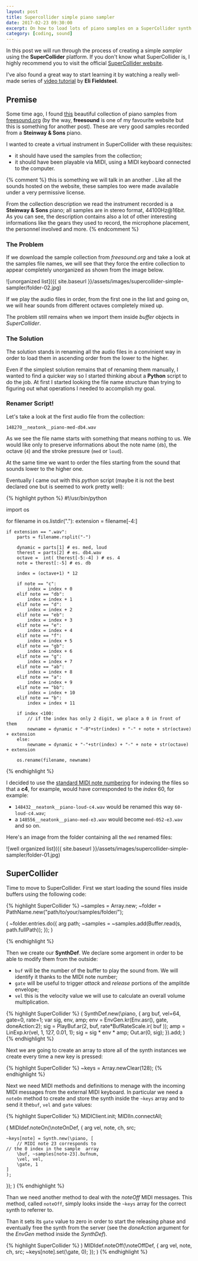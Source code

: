 ```yaml
---
layout: post
title: Supercollider simple piano sampler
date: 2017-02-23 09:30:00
excerpt: On how to load lots of piano samples on a SuperCollider synth
category: [coding, sound]
---
```


In this post we will run through the process of creating a simple _sampler_ using the **SuperCollider** platform. If you don't know what SuperCollider is, I highly recommend you to visit the official [SuperCollider website](https://supercollider.github.io/).

I've also found a great way to start learning it by watching a really well-made series of [video tutorial](https://www.youtube.com/playlist?list=PLPYzvS8A_rTaNDweXe6PX4CXSGq4iEWYC) by **Eli Fieldsteel**.

## Premise

Some time ago, I found [this](https://freesound.org/people/neatonk/packs/9133/) beautiful collection of piano samples from [freesound.org](https://freesound.org/) (by the way, **freesound** is one of my favourite website but this is something for another post). These are very good samples recorded from a **Steinway & Sons** piano.

I wanted to create a virtual instrument in SuperCollider with these requisites:
* it should have used the samples from the collection;
* it should have been playable via MIDI, using a MIDI keyboard connected to the computer.

{% comment %}
this is something we will talk in an another . Like all the sounds hosted on the website, these samples too were made available under a very permissive license.

From the collection description we read the instrument recorded is a **Steinway & Sons** piano; all samples are in stereo format, 44100Hz@16bit. As you can see, the description contains also a lot of other interesting informations like the gears they used to record, the microphone placement, the personnel involved and more.
{% endcomment %}

### The Problem

If we download the sample collection from _freesound.org_ and take a look at the samples file names, we will see that they force the entire collection to appear completely unorganized as shown from the image below.

![unorganized list]({{ site.baseurl }}/assets/images/supercollider-simple-sampler/folder-02.jpg)

If we play the audio files in order, from the first one in the list and going on, we will hear sounds from different octaves completely mixed up.

The problem still remains when we import them inside _buffer_ objects in _SuperCollider_.

### The Solution

The solution stands in renaming all the audio files in a convinient way in order to load them in ascending order from the lower to the higher.

Even if the simplest solution remains that of renaming them manually, I wanted to find a quicker way so I started thinking about a **Python** script to do the job. At first I started looking the file name structure than trying to figuring out what operations I needed to accomplish my goal.

### Renamer Script!

Let's take a look at the first audio file from the collection:

```
148270__neatonk__piano-med-db4.wav
```

As we see the file name starts with something that means nothing to us. We would like only to preserve informations about the note name (```db```), the octave (```4```) and the stroke pressure (```med``` or ```loud```).

At the same time we want to order the files starting from the sound that sounds lower to the higher one.

Eventually I came out with this _python_ script (maybe it is not the best declared one but is seemed to work pretty well):

{% highlight python %}
#!/usr/bin/python

import os

for filename in os.listdir("."):
    extension = filename[-4:]

    if extension == ".wav":
        parts = filename.rsplit("-")

        dynamic = parts[1] # es. med, loud
        therest = parts[2] # es. db4.wav
        octave =  int( therest[-5:-4] ) # es. 4
        note = therest[:-5] # es. db

        index = (octave+1) * 12

        if note == "c":
            index = index + 0
        elif note == "db":
            index = index + 1
        elif note == "d":
            index = index + 2
        elif note == "eb":
            index = index + 3
        elif note == "e":
            index = index + 4
        elif note == "f":
            index = index + 5
        elif note == "gb":
            index = index + 6
        elif note == "g":
            index = index + 7
        elif note == "ab":
            index = index + 8
        elif note == "a":
            index = index + 9
        elif note == "bb":
            index = index + 10
        elif note == "b":
            index = index + 11

        if index <100:
            // if the index has only 2 digit, we place a 0 in front of them
            newname = dynamic + "-0"+str(index) + "-" + note + str(octave) + extension
        else:
            newname = dynamic + "-"+str(index) + "-" + note + str(octave) + extension

        os.rename(filename, newname)           

{% endhighlight %}

I decided to use the [standard MIDI note numbering](http://newt.phys.unsw.edu.au/jw/graphics/notesinvert.GIF) for indexing the files so that a **c4**, for example, would have corresponded to the _index_ 60, for example:
* ```148432__neatonk__piano-loud-c4.wav``` would be renamed this way ```60-loud-c4.wav```;
* a ```148556__neatonk__piano-med-e3.wav``` would become ```med-052-e3.wav``` and so on.

Here's an image from the folder containing all the ```med``` renamed files:

![well organized list]({{ site.baseurl }}/assets/images/supercollider-simple-sampler/folder-01.jpg)

## SuperCollider

Time to move to SuperCollider. First we start loading the sound files inside buffers using the following code:

{% highlight SuperCollider %}
~samples = Array.new;
~folder = PathName.new("path/to/your/samples/folder/");

(
~folder.entries.do({
	arg path;
	~samples = ~samples.add(Buffer.read(s, path.fullPath));
});
)

{% endhighlight %}

Then we create our **SynthDef**. We declare some argoment in order to be able to modify them from the outside:
* ```buf``` will be the number of the buffer to play the sound from. We will identify it thanks to the MIDI note number;
* ```gate``` will be useful to trigger _attack_ and _release_ portions of the amplitde envelope;
* ```vel``` this is the velocity value we will use to calculate an overall volume multiplication.

{% highlight SuperCollider %}
(
SynthDef.new(\piano, {
	arg buf, vel=64, gate=0, rate=1;
	var sig, env, amp;
	env = EnvGen.kr(Env.asr(), gate, doneAction:2);
	sig = PlayBuf.ar(2, buf, rate*BufRateScale.ir( buf ));
	amp = LinExp.kr(vel, 1, 127, 0.01, 1);
	sig = sig * env * amp;
	Out.ar(0, sig);
}).add;
)
{% endhighlight %}

Next we are going to create an array to store all of the synth instances we create every time a new key is pressed:

{% highlight SuperCollider %}
~keys = Array.newClear(128);
{% endhighlight %}

Next we need MIDI methods and definitions to menage with the incoming MIDI messages from the external MIDI keyboard. In particular we need a ```noteOn``` method to create and store the synth inside the ```~keys``` array and to send it the```buf```, ```vel``` and ```gate``` values:

{% highlight SuperCollider %}
MIDIClient.init;
MIDIIn.connectAll;

(
MIDIdef.noteOn(\noteOnDef, {
	arg vel, note, ch, src;

	~keys[note] = Synth.new(\piano, [
		// MIDI note 23 corresponds to
    // the 0 index in the sample  array
		\buf, ~samples[note-23].bufnum,
		\vel, vel,
		\gate, 1
	]
	);
});
)
{% endhighlight %}

Than we need another method to deal with the _noteOff_ MIDI messages. This method, called ```noteOff```, simply looks inside the ```~keys``` array for the correct synth to referrer to.

Than it sets its ```gate``` value to zero in order to start the releasing phase and eventually free the synth from the server (see the _doneAction_ argument for the _EnvGen_ method inside the _SynthDef_).

{% highlight SuperCollider %}
)
MIDIdef.noteOff(\noteOffDef, {
	arg vel, note, ch, src;
	~keys[note].set(\gate, 0);
});
)
{% endhighlight %}
